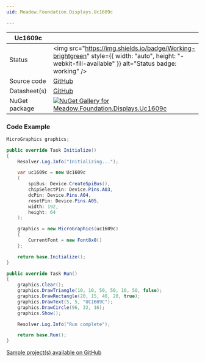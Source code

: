 ```yaml
---
uid: Meadow.Foundation.Displays.Uc1609c

---
```


| Uc1609c | |
|--------|--------|
| Status | <img src="https://img.shields.io/badge/Working-brightgreen" style={{ width: "auto", height: "-webkit-fill-available" }} alt="Status badge: working" /> |
| Source code | [GitHub](https://github.com/WildernessLabs/Meadow.Foundation/tree/main/Source/Meadow.Foundation.Peripherals/Displays.Uc1609c) |
| Datasheet(s) | [GitHub](https://github.com/WildernessLabs/Meadow.Foundation/tree/main/Source/Meadow.Foundation.Peripherals/Displays.Uc1609c/Datasheet) |
| NuGet package | <a href="https://www.nuget.org/packages/Meadow.Foundation.Displays.Uc1609c/" target="_blank"><img src="https://img.shields.io/nuget/v/Meadow.Foundation.Displays.Uc1609c.svg?label=Meadow.Foundation.Displays.Uc1609c" alt="NuGet Gallery for Meadow.Foundation.Displays.Uc1609c" /></a> |

### Code Example

```csharp
MicroGraphics graphics;

public override Task Initialize()
{
    Resolver.Log.Info("Initializing...");

    var uc1609c = new Uc1609c
    (
        spiBus: Device.CreateSpiBus(),
        chipSelectPin: Device.Pins.A03,
        dcPin: Device.Pins.A04,
        resetPin: Device.Pins.A05,
        width: 192,
        height: 64
    );

    graphics = new MicroGraphics(uc1609c)
    {
        CurrentFont = new Font8x8()
    };

    return base.Initialize();
}

public override Task Run()
{
    graphics.Clear();
    graphics.DrawTriangle(10, 10, 50, 50, 10, 50, false);
    graphics.DrawRectangle(20, 15, 40, 20, true);
    graphics.DrawText(5, 5, "UC1609C");
    graphics.DrawCircle(96, 32, 16);
    graphics.Show();

    Resolver.Log.Info("Run complete");

    return base.Run();
}

```

[Sample project(s) available on GitHub](https://github.com/WildernessLabs/Meadow.Foundation/tree/main/Source/Meadow.Foundation.Peripherals/Displays.Uc1609c/Samples/Uc1609c_Sample)

